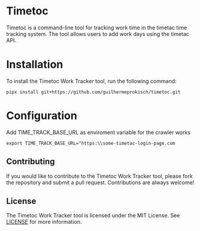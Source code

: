 # Timetoc

Timetoc is a command-line tool for tracking work time in the timetac time tracking system. The tool allows users to add work days using the timetac API.

# Installation

To install the Timetoc Work Tracker tool, run the following command:

```console
pipx install git+https://github.com/guilhermeprokisch/timetoc.git
```

# Configuration

Add TIME_TRACK_BASE_URL as enviroment variable for the crawler works
```console
export TIME_TRACK_BASE_URL="https:\\some-timetac-login-page.com
```

## Contributing

If you would like to contribute to the Timetoc Work Tracker tool, please fork the repository and submit a pull request. Contributions are always welcome!

## License

The Timetoc Work Tracker tool is licensed under the MIT License. See [LICENSE](https://chat.openai.com/chat/LICENSE) for more information.
